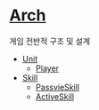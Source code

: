 [Arch](http://archeage.xlgames.com/)
====

게임 전반적 구조 및 설계

* [Unit](https://github.com/SubwayRocketTeam/game/blob/master/doc/arch/Unit.md)
  * [Player](https://github.com/SubwayRocketTeam/game/blob/master/doc/arch/Player.md)
* [Skill](https://github.com/SubwayRocketTeam/game/blob/master/doc/arch/Skill.md)
  * [PassvieSkill](https://github.com/SubwayRocketTeam/game/blob/master/doc/arch/PassiveSkill.md)
  * [ActiveSkill](https://github.com/SubwayRocketTeam/game/blob/master/doc/arch/ActiveSkill.md)
